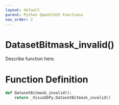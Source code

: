 ```yaml
---
layout: default
parent: Python OpenViSUS Functions
nav_order: 2
---
```


# DatasetBitmask_invalid()

Describe function here.

# Function Definition

```python
def DatasetBitmask_invalid():
    return _VisusDbPy.DatasetBitmask_invalid()
```